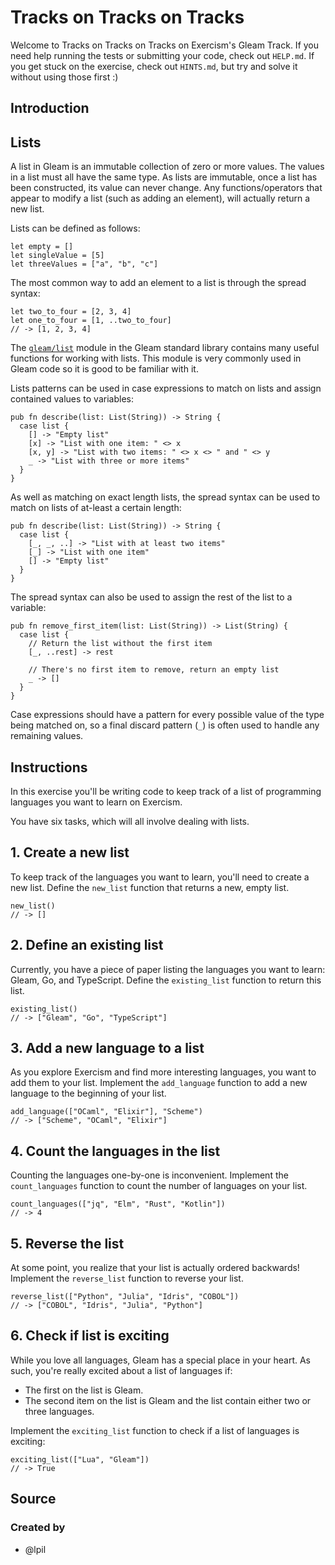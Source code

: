 # Tracks on Tracks on Tracks

Welcome to Tracks on Tracks on Tracks on Exercism's Gleam Track.
If you need help running the tests or submitting your code, check out `HELP.md`.
If you get stuck on the exercise, check out `HINTS.md`, but try and solve it without using those first :)

## Introduction

## Lists

A list in Gleam is an immutable collection of zero or more values. The values in a list must all have the same type. As lists are immutable, once a list has been constructed, its value can never change. Any functions/operators that appear to modify a list (such as adding an element), will actually return a new list.

Lists can be defined as follows:

```gleam
let empty = []
let singleValue = [5]
let threeValues = ["a", "b", "c"]
```

The most common way to add an element to a list is through the spread syntax:

```gleam
let two_to_four = [2, 3, 4]
let one_to_four = [1, ..two_to_four]
// -> [1, 2, 3, 4]
```

The [`gleam/list`](https://hexdocs.pm/gleam_stdlib/gleam/list.html) module in the Gleam standard library contains many useful functions for working with lists. This module is very commonly used in Gleam code so it is good to be familiar with it.

Lists patterns can be used in case expressions to match on lists and assign contained values to variables:

```gleam
pub fn describe(list: List(String)) -> String {
  case list {
    [] -> "Empty list"
    [x] -> "List with one item: " <> x
    [x, y] -> "List with two items: " <> x <> " and " <> y
    _ -> "List with three or more items"
  }
}
```

As well as matching on exact length lists, the spread syntax can be used to match on lists of at-least a certain length:

```gleam
pub fn describe(list: List(String)) -> String {
  case list {
    [_, _, ..] -> "List with at least two items"
    [_] -> "List with one item"
    [] -> "Empty list"
  }
}
```

The spread syntax can also be used to assign the rest of the list to a variable:

```gleam
pub fn remove_first_item(list: List(String)) -> List(String) {
  case list {
    // Return the list without the first item
    [_, ..rest] -> rest

    // There's no first item to remove, return an empty list
    _ -> []
  }
}
```

Case expressions should have a pattern for every possible value of the type being matched on, so a final discard pattern (`_`) is often used to handle any remaining values.

## Instructions

In this exercise you'll be writing code to keep track of a list of programming languages you want to learn on Exercism.

You have six tasks, which will all involve dealing with lists.

## 1. Create a new list

To keep track of the languages you want to learn, you'll need to create a new list. Define the `new_list` function that returns a new, empty list.

```gleam
new_list()
// -> []
```

## 2. Define an existing list

Currently, you have a piece of paper listing the languages you want to learn: Gleam, Go, and TypeScript. Define the `existing_list` function to return this list.

```gleam
existing_list()
// -> ["Gleam", "Go", "TypeScript"]
```

## 3. Add a new language to a list

As you explore Exercism and find more interesting languages, you want to add them to your list. Implement the `add_language` function to add a new language to the beginning of your list.

```gleam
add_language(["OCaml", "Elixir"], "Scheme")
// -> ["Scheme", "OCaml", "Elixir"]
```

## 4. Count the languages in the list

Counting the languages one-by-one is inconvenient. Implement the `count_languages` function to count the number of languages on your list.

```gleam
count_languages(["jq", "Elm", "Rust", "Kotlin"])
// -> 4
```

## 5. Reverse the list

At some point, you realize that your list is actually ordered backwards! Implement the `reverse_list` function to reverse your list.

```gleam
reverse_list(["Python", "Julia", "Idris", "COBOL"])
// -> ["COBOL", "Idris", "Julia", "Python"]
```

## 6. Check if list is exciting

While you love all languages, Gleam has a special place in your heart. As such, you're really excited about a list of languages if:

- The first on the list is Gleam.
- The second item on the list is Gleam and the list contain either two or three languages.

Implement the `exciting_list` function to check if a list of languages is exciting:

```gleam
exciting_list(["Lua", "Gleam"])
// -> True
```

## Source

### Created by

- @lpil